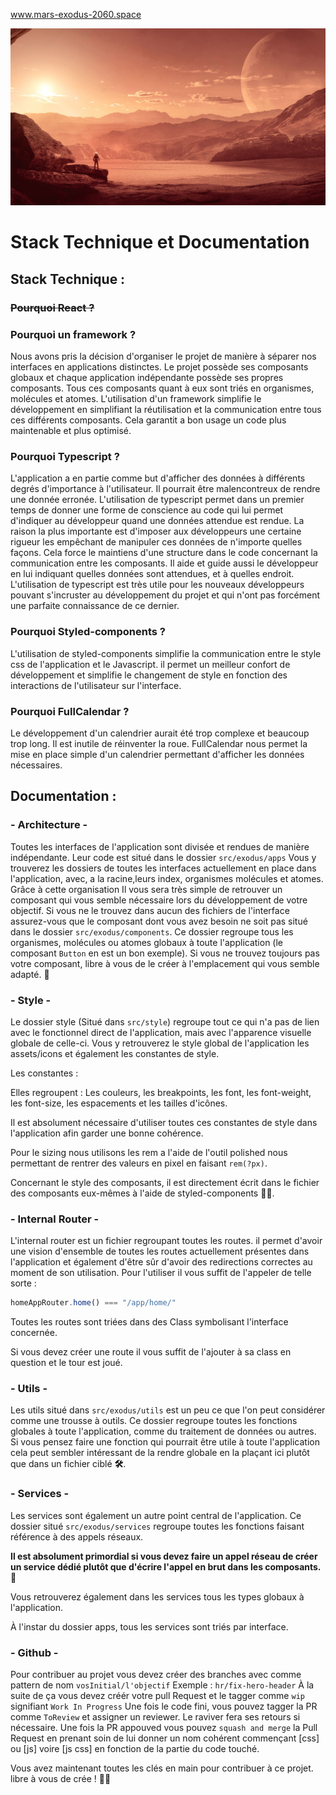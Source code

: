 www.mars-exodus-2060.space

![Alt text](src/styles/assets/pics/hero/hero_7.jpg?raw=true "Title")

# Stack Technique et Documentation

## Stack Technique :

### ~~Pourquoi React ?~~

### Pourquoi un framework ?

Nous avons pris la décision d'organiser le projet de manière à séparer nos interfaces en applications distinctes. Le projet possède ses composants globaux et chaque application indépendante possède ses propres composants. Tous ces composants quant à eux sont triés en organismes, molécules et atomes. L'utilisation d'un framework simplifie le développement en simplifiant la réutilisation et la communication entre tous ces différents composants. Cela garantit a bon usage un code plus maintenable et plus optimisé. 

### Pourquoi Typescript ?

L'application a en partie comme but d'afficher des données à différents degrés d'importance à l'utilisateur. Il pourrait être malencontreux de rendre une donnée erronée. L'utilisation de typescript permet dans un premier temps de donner une forme de conscience au code qui lui permet d'indiquer au développeur quand une données attendue est rendue. La raison la plus importante est d'imposer aux développeurs une certaine rigueur les empêchant de manipuler ces données de n'importe quelles façons. Cela force le maintiens d'une structure dans le code concernant la communication entre les composants. Il aide et guide aussi le développeur en lui indiquant quelles données sont attendues, et à quelles endroit. L'utilisation de typescript est très utile pour les nouveaux développeurs pouvant s'incruster au développement du projet et qui n'ont pas forcément une parfaite connaissance de ce dernier.

### Pourquoi Styled-components ?

L'utilisation de styled-components simplifie la communication entre le style css de l'application et le Javascript. il permet un meilleur confort de développement et simplifie le changement de style en fonction des interactions de l'utilisateur sur l'interface.

### Pourquoi FullCalendar ?

Le développement d'un calendrier aurait été trop complexe et beaucoup trop long. Il est inutile de réinventer la roue. FullCalendar nous permet la mise en place simple d'un calendrier permettant d'afficher les données nécessaires.

## Documentation :

### - Architecture -

Toutes les interfaces de l'application sont divisée et rendues de manière indépendante. Leur code est situé dans le dossier `src/exodus/apps` Vous y trouverez les dossiers de toutes les interfaces actuellement en place dans l'application, avec, a la racine,leurs index, organismes molécules et atomes. Grâce à cette organisation Il vous sera très simple de retrouver un composant qui vous semble nécessaire lors du développement de votre objectif. Si vous ne le trouvez dans aucun des fichiers de l'interface assurez-vous que le composant dont vous avez besoin ne soit pas situé dans le dossier  `src/exodus/components`. Ce dossier regroupe tous les organismes, molécules ou atomes globaux à toute l'application (le composant `Button` en est un bon exemple). Si vous ne trouvez toujours pas votre composant, libre à vous de le créer à l'emplacement qui vous semble adapté. 🥳

### - Style -

Le dossier style (Situé dans `src/style`) regroupe tout ce qui n'a pas de lien avec le fonctionnel direct de l'application, mais avec l'apparence visuelle globale de celle-ci. Vous y retrouverez le style global de l'application les assets/icons et également les constantes de style. 

Les constantes : 

Elles regroupent : Les couleurs, les breakpoints, les font, les font-weight, les font-size, les espacements et les tailles d'icônes. 

Il est absolument nécessaire d'utiliser toutes ces constantes de style dans l'application afin garder une bonne cohérence. 

Pour le sizing nous utilisons les rem a l'aide de l'outil polished nous permettant de rentrer des valeurs en pixel en faisant `rem(?px)`.

Concernant le style des composants, il est directement écrit dans le fichier des composants eux-mêmes à l'aide de styled-components 💅✨.

### - Internal Router -

L'internal router est un fichier regroupant toutes les routes. il permet d'avoir une vision d'ensemble de toutes les routes actuellement présentes dans l'application et également d'être sûr d'avoir des redirections correctes au moment de son utilisation. Pour l'utiliser il vous suffit de l'appeler de telle sorte : 

```jsx
homeAppRouter.home() === "/app/home/"
```

Toutes les routes sont triées dans des Class symbolisant l'interface concernée.

Si vous devez créer une route il vous suffit de l'ajouter à sa class en question et le tour est joué.  

### - Utils -

Les utils situé dans `src/exodus/utils` est un peu ce que l'on peut considérer comme une trousse à outils. Ce dossier regroupe toutes les fonctions globales à toute l'application, comme du traitement de données ou autres. Si vous pensez faire une fonction qui pourrait être utile à toute l'application cela peut sembler intéressant de la rendre globale en la plaçant ici plutôt que dans un fichier ciblé **🛠**. 

### - Services -

Les services sont également un autre point central de l'application. Ce dossier situé `src/exodus/services` regroupe toutes les fonctions faisant référence à des appels réseaux. 

**Il est absolument primordial si vous devez faire un appel réseau de créer un service dédié plutôt que d'écrire l'appel en brut dans les composants.👺** 

Vous retrouverez également dans les services tous les types globaux à l'application.

À l'instar du dossier apps, tous les services sont triés par interface.

### - Github -

Pour contribuer au projet vous devez créer des branches avec comme pattern de nom `vosInitial/l'objectif` Exemple : `hr/fix-hero-header` À la suite de ça vous devez créér votre pull Request et le tagger comme `wip` signifiant `Work In Progress` Une fois le code fini, vous pouvez tagger la PR comme `ToReview` et assigner un reviewer. Le raviver fera ses retours si nécessaire. Une fois la PR appouved vous pouvez `squash and merge` la Pull Request en prenant soin de lui donner un nom cohérent commençant [css] ou [js] voire [js css] en fonction de la partie du code touché. 

Vous avez maintenant toutes les clés en main pour contribuer à ce projet.
libre à vous de crée ! 👨‍🎨
